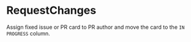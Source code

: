 # RequestChanges

Assign fixed issue or PR card to PR author and move the card to the `IN PROGRESS` column.


